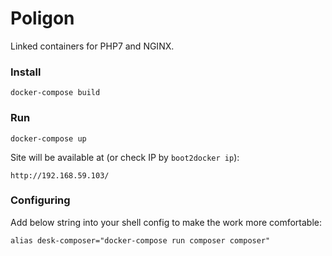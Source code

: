 Poligon
=======

Linked containers for PHP7 and NGINX.

### Install

```
docker-compose build
```

### Run

```
docker-compose up
```

Site will be available at (or check IP by ```boot2docker ip```):

```
http://192.168.59.103/
```

### Configuring

Add below string into your shell config to make the work more comfortable:
```
alias desk-composer="docker-compose run composer composer"
```
